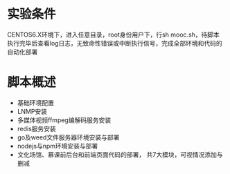 # 实验条件
 CENTOS6.X环境下，进入任意目录，root身份用户下，行sh mooc.sh，待脚本执行完毕后查看log日志，无致命性错误或中断执行信号，完成全部环境和代码的自动化部署
# 脚本概述
* 基础环境配置
* LNMP安装
* 多媒体视频ffmpeg编解码服务安装
* redis服务安装
* go及weed文件服务器环境安装与部署
* nodejs与npm环境安装与部署
* 文化场馆、慕课前后台和前端页面代码的部署，
共7大模块，可视情况添加与删减
